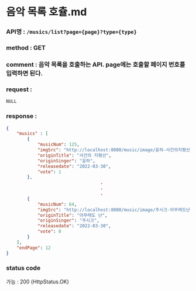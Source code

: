 # 음악 목록 호츌.md
### API명 : `/musics/list?page={page}?type={type}`

### method : GET

### comment : 음악 목록을 호출하는 API. page에는 호출할 페이지 번호를 입력하면 된다.

### request :
    NULL

### response :
~~~json
{
    "musics" : [   
        {
            "musicNum": 125,
            "imgSrc": "http://localhost:8080/music/image/윤하-사건의지평선.jpg",
            "originTitle": "사건의 지평선",
            "originSinger": "윤하",
            "releasedate": "2022-03-30",
            "vote": 1
        },
                                    .
                                    .
                                    .
        {
            "musicNum": 64,
            "imgSrc": "http://localhost:8080/music/image/주시크-아무래도난.jpg",
            "originTitle": "아무래도 난",
            "originSinger": "주시크",
            "releasedate": "2022-03-30",
            "vote": 0
        }
    ],
    "endPage": 12
}
~~~
### status code
가능 : 200 (HttpStatus.OK)